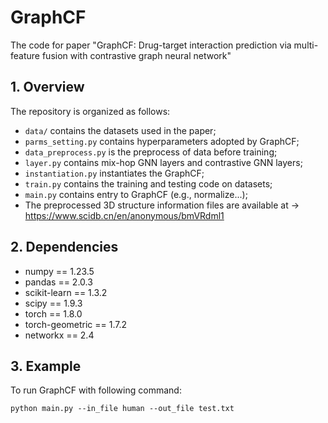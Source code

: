 # GraphCF
The code for paper "GraphCF: Drug-target interaction prediction via multi-feature fusion with contrastive graph neural network"


## 1. Overview

The repository is organized as follows:

+ `data/` contains the datasets used in the paper;
+ `parms_setting.py` contains hyperparameters adopted by GraphCF;
+ `data_preprocess.py` is the preprocess of data before training;
+ `layer.py` contains mix-hop GNN layers and contrastive GNN layers;
+ `instantiation.py` instantiates the GraphCF;
+ `train.py` contains the training and testing code on datasets;
+ `main.py` contains entry to GraphCF (e.g., normalize...);
+ The preprocessed 3D structure information files are available at -> https://www.scidb.cn/en/anonymous/bmVRdml1

## 2. Dependencies
* numpy == 1.23.5
* pandas == 2.0.3
* scikit-learn == 1.3.2
* scipy == 1.9.3
* torch == 1.8.0
* torch-geometric == 1.7.2
* networkx == 2.4


## 3. Example
To run GraphCF with following command:

```shell
python main.py --in_file human --out_file test.txt
```

